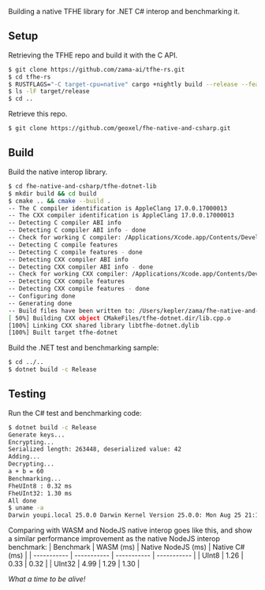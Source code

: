 Building a native TFHE library for .NET C# interop and benchmarking it.

## Setup

Retrieving the TFHE repo and build it with the C API.
```bash
$ git clone https://github.com/zama-ai/tfhe-rs.git
$ cd tfhe-rs
$ RUSTFLAGS="-C target-cpu=native" cargo +nightly build --release --features=high-level-c-api -p tfhe
$ ls -lF target/release
$ cd ..
```
Retrieve this repo.
```bash
$ git clone https://github.com/geoxel/fhe-native-and-csharp.git
```
## Build
Build the native interop library.
```bash
$ cd fhe-native-and-csharp/tfhe-dotnet-lib
$ mkdir build && cd build
$ cmake .. && cmake --build .
-- The C compiler identification is AppleClang 17.0.0.17000013
-- The CXX compiler identification is AppleClang 17.0.0.17000013
-- Detecting C compiler ABI info
-- Detecting C compiler ABI info - done
-- Check for working C compiler: /Applications/Xcode.app/Contents/Developer/Toolchains/XcodeDefault.xctoolchain/usr/bin/cc - skipped
-- Detecting C compile features
-- Detecting C compile features - done
-- Detecting CXX compiler ABI info
-- Detecting CXX compiler ABI info - done
-- Check for working CXX compiler: /Applications/Xcode.app/Contents/Developer/Toolchains/XcodeDefault.xctoolchain/usr/bin/c++ - skipped
-- Detecting CXX compile features
-- Detecting CXX compile features - done
-- Configuring done
-- Generating done
-- Build files have been written to: /Users/kepler/zama/fhe-native-and-csharp/tfhe-dotnet-lib/build
[ 50%] Building CXX object CMakeFiles/tfhe-dotnet.dir/lib.cpp.o
[100%] Linking CXX shared library libtfhe-dotnet.dylib
[100%] Built target tfhe-dotnet
```
Build the .NET test and benchmarking sample:
```bash
$ cd ../..
$ dotnet build -c Release
```
## Testing
Run the C# test and benchmarking code:
```bash
$ dotnet build -c Release
Generate keys...
Encrypting...
Serialized length: 263448, deserialized value: 42
Adding...
Decrypting...
a + b = 60
Benchmarking...
FheUInt8 : 0.32 ms
FheUInt32: 1.30 ms
All done
$ uname -a
Darwin youpi.local 25.0.0 Darwin Kernel Version 25.0.0: Mon Aug 25 21:17:45 PDT 2025; root:xnu-12377.1.9~3/RELEASE_ARM64_T8103 arm64 arm64 Macmini9,1 Darwin
```
Comparing with WASM and NodeJS native interop goes like this, and show a similar performance improvement as the native NodeJS interop benchmark:
| Benchmark | WASM (ms) | Native NodeJS (ms) | Native C# (ms) |
| ----------- | ----------- | ----------- | ----------- |
| UInt8  | 1.26 | 0.33 | 0.32 |
| UInt32 | 4.99 | 1.29 | 1.30 |

*What a time to be alive!*
